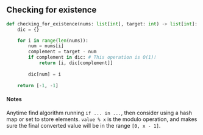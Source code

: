 Checking for existence
----------------------

```python
def checking_for_existence(nums: list[int], target: int) -> list[int]:
    dic = {}

    for i in range(len(nums)):
        num = nums[i]
        complement = target - num
        if complement in dic: # This operation is O(1)!
            return [i, dic[complement]]
        
        dic[num] = i
    
    return [-1, -1]
```

#### Notes

Anytime find algorithm running `if ... in ...`, then consider using a hash map or set to store elements.
`value % x` is the modulo operation, and makes sure the final converted value will be in the range `[0, x - 1]`.
